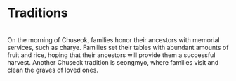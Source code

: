 # Traditions 
\
On the morning of Chuseok, families honor their ancestors with memorial services, such as charye. Families set their tables with abundant amounts of fruit and rice, hoping that their ancestors will provide them a successful harvest. Another Chuseok tradition is seongmyo, where families visit and clean the graves of loved ones. 